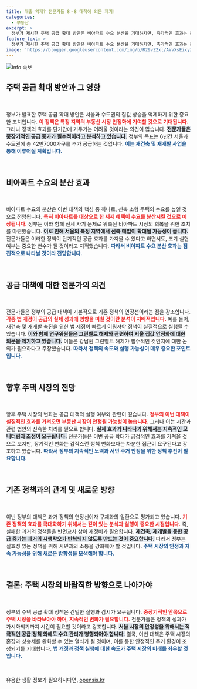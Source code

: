```yaml
---
title: 대출 억제? 전문가들 8‧8 대책에 의문 제기!
categories:
  - 부동산
excerpt: >
  정부가 제시한 주택 공급 확대 방안은 비아파트 수요 분산을 기대하지만, 즉각적인 효과는 불투명하다. 서울과 수도권에 42만7000가구 공급을 목표로 그린벨트 해제 및 정비사업을 촉진하지만, 속도와 법 개정이 관건이다. 집값 안정화의 실현 가능성에 의문이 제기된다.
feature_text: >
  정부가 제시한 주택 공급 확대 방안은 비아파트 수요 분산을 기대하지만, 즉각적인 효과는 불투명하다. 서울과 수도권에 42만7000가구 공급을 목표로 그린벨트 해제 및 정비사업을 촉진하지만, 속도와 법 개정이 관건이다. 집값 안정화의 실현 가능성에 의문이 제기된다.
image: 'https://blogger.googleusercontent.com/img/b/R29vZ2xl/AVvXsEixyZcFfHzMRdzZMjFBmAUKJYCLCGyLL1o632UiGVXcaFdKo_bkvkuCioo0uUKlGfBVcT3P84aROyZIXSBEx3Aw5nCQ3pTgDom1WDC4m8eifvWiAmWEEVb4x6G_l8C0QH225ldMjyaFvpxGEBGNO37VmDTDMHGhJPq73UglMfDca1-0aw/s1600/blogspot.png'
---
```


<p><img src="https://blogger.googleusercontent.com/img/b/R29vZ2xl/AVvXsEixyZcFfHzMRdzZMjFBmAUKJYCLCGyLL1o632UiGVXcaFdKo_bkvkuCioo0uUKlGfBVcT3P84aROyZIXSBEx3Aw5nCQ3pTgDom1WDC4m8eifvWiAmWEEVb4x6G_l8C0QH225ldMjyaFvpxGEBGNO37VmDTDMHGhJPq73UglMfDca1-0aw/s1600/blogspot.png" alt="info 속보" /></p>

<h2 data-ke-size="size26">주택 공급 확대 방안과 그 영향</h2>

<p data-ke-size="size16">&nbsp;</p>

<p>정부가 발표한 주택 공급 확대 방안은 서울과 수도권의 집값 상승을 억제하기 위한 중요한 조치입니다. <b><span style="color: #ee2323;">이 정책은 특정 지역의 부동산 시장 안정화에 기여할 것으로 기대됩니다.</span></b> 그러나 정책의 효과를 단기간에 거두기는 어려울 것이라는 의견이 많습니다. <b><span style="background-color: #21538527;">전문가들은 중장기적인 공급 증가가 필수적이라고 분석하고 있습니다.</span></b> 정부의 목표는 6년간 서울과 수도권에 총 42만7000가구를 추가 공급하는 것입니다. <b><span style="color: #1a5490;">이는 재건축 및 재개발 사업을 통해 이루어질 계획입니다.</span></b> </p>

<p data-ke-size="size16">&nbsp;</p>

<h2 data-ke-size="size26">비아파트 수요의 분산 효과</h2>

<p data-ke-size="size16">&nbsp;</p>

<p>비아파트 수요의 분산은 이번 대책의 핵심 중 하나로, 신축 소형 주택의 수요를 높일 것으로 전망됩니다. <b><span style="color: #ee2323;">특히 비아파트를 대상으로 한 세제 혜택이 수요를 분산시킬 것으로 예상됩니다.</span></b> 정부는 이와 함께 전세 사기 문제로 위축된 비아파트 시장의 회복을 위한 조치를 마련했습니다. <b><span style="background-color: #21538527;">이로 인해 서울의 특정 지역에서 신축 매입이 확대될 가능성이 큽니다.</span></b> 전문가들은 이러한 정책이 단기적인 공급 효과를 가져올 수 있다고 하면서도, 조기 실현 여부는 중요한 변수가 될 것이라고 지적했습니다. <b><span style="color: #1a5490;">따라서 비아파트 수요 분산 효과는 점진적으로 나타날 것이라 전망합니다.</span></b></p>

<p data-ke-size="size16">&nbsp;</p>

<h2 data-ke-size="size26">공급 대책에 대한 전문가의 의견</h2>

<p data-ke-size="size16">&nbsp;</p>

<p>전문가들은 정부의 공급 대책이 기본적으로 기존 정책의 연장선이라는 점을 강조합니다. <b><span style="color: #ee2323;">각종 법 개정이 공급의 실제 성과에 영향을 미칠 것이란 분석이 지배적입니다.</span></b> 예를 들어, 재건축 및 재개발 촉진을 위한 법 제정이 빠르게 이뤄져야 정책이 실질적으로 실행될 수 있습니다. <b><span style="background-color: #21538527;">이와 함께 연구위원들은 그린벨트 해제와 관련하여 서울 집값 안정화에 대한 의문을 제기하고 있습니다.</span></b> 이들은 강남권 그린벨트 해제가 필수적인 것인지에 대한 논의가 필요하다고 주장했습니다. <b><span style="color: #1a5490;">따라서 정책의 속도와 실행 가능성이 매우 중요한 포인트입니다.</span></b></p>

<p data-ke-size="size16">&nbsp;</p>

<h2 data-ke-size="size26">향후 주택 시장의 전망</h2>

<p data-ke-size="size16">&nbsp;</p>

<p>향후 주택 시장의 변화는 공급 대책의 실행 여부와 관련이 깊습니다. <b><span style="color: #ee2323;">정부의 이번 대책이 실질적인 효과를 가져오면 부동산 시장이 안정될 가능성이 높습니다.</span></b> 그러나 이는 시간과 관련 법안의 신속한 처리를 필요로 합니다. <b><span style="background-color: #21538527;">실제 효과가 나타나기 위해서는 지속적인 모니터링과 조정이 요구됩니다.</span></b> 전문가들은 이번 공급 확대가 긍정적인 효과를 가져올 것으로 보지만, 장기적인 변화는 갑작스런 정책 변화보다는 차분한 접근이 요구된다고 강조하고 있습니다. <b><span style="color: #1a5490;">따라서 정부의 지속적인 노력과 서민 주거 안정을 위한 정책 추진이 필요합니다.</span></b></p>

<p data-ke-size="size16">&nbsp;</p>

<h2 data-ke-size="size26">기존 정책과의 관계 및 새로운 방향</h2>

<p data-ke-size="size16">&nbsp;</p>

<p>이번 정부의 대책은 과거 정책의 연장선이자 구체화의 일환으로 평가되고 있습니다. <b><span style="color: #ee2323;">기존 정책의 효과를 극대화하기 위해서는 깊이 있는 분석과 실행이 중요한 시점입니다.</span></b> 즉, 실패한 과거의 정책들을 반면교사 삼아 재정비가 필요합니다. <b><span style="background-color: #21538527;">재건축, 재개발을 통한 공급 증가는 과거의 시행착오가 반복되지 않도록 만드는 것이 중요합니다.</span></b> 따라서 정부는 실효성 있는 정책을 위해 시민과의 소통을 강화해야 할 것입니다. <b><span style="color: #1a5490;">주택 시장의 안정과 지속 가능성을 위해 새로운 방향성을 모색해야 합니다.</span></b></p>

<p data-ke-size="size16">&nbsp;</p>

<h2 data-ke-size="size26">결론: 주택 시장의 바람직한 방향으로 나아가야</h2>

<p data-ke-size="size16">&nbsp;</p>

<p>정부의 주택 공급 확대 정책은 긴밀한 실행과 감시가 요구됩니다. <b><span style="color: #ee2323;">중장기적인 안목으로 주택 시장을 바라보아야 하며, 지속적인 변화가 필요합니다.</span></b> 전문가들은 정책의 성과가 가시화되기까지 시간이 필요할 것이라고 강조합니다. <b><span style="background-color: #21538527;">서울 시장의 안정성을 위해서는 적극적인 공급 정책 외에도 수요 관리가 병행되어야 합니다.</span></b> 결국, 이번 대책은 주택 시장의 혼잡과 상승세를 완화할 수 있는 열쇠가 될 것이며, 이를 통한 안정적인 주거 환경이 조성되기를 기대합니다. <b><span style="color: #1a5490;">법 개정과 정책 실행에 대한 속도가 주택 시장의 미래를 좌우할 것입니다.</span></b></p>

<p data-ke-size="size16">&nbsp;</p>
유용한 생활 정보가 필요하시다면, <a href="https://opensis.kr" rel="dofollow">opensis.kr</a>


